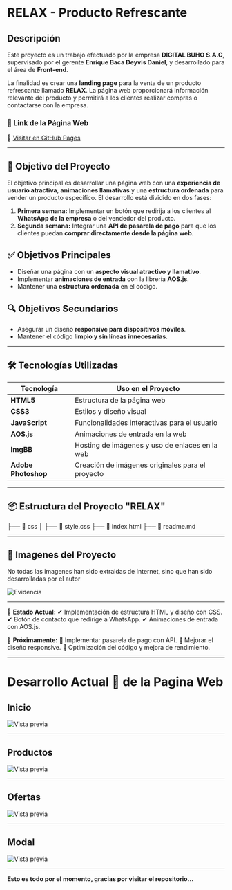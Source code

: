 # RELAX - Producto Refrescante

## Descripción
Este proyecto es un trabajo efectuado por la empresa **DIGITAL BUHO S.A.C**, supervisado por el gerente **Enrique Baca Deyvis Daniel**, y desarrollado para el área de **Front-end**.

La finalidad es crear una **landing page** para la venta de un producto refrescante llamado **RELAX**. La página web proporcionará información relevante del producto y permitirá a los clientes realizar compras o contactarse con la empresa.

### 📍 Link de la Página Web
🔗 [Visitar en GitHub Pages](https://siologodr.github.io/LadingOneProduct/)

---

## 🎯 Objetivo del Proyecto
El objetivo principal es desarrollar una página web con una **experiencia de usuario atractiva**, **animaciones llamativas** y una **estructura ordenada** para vender un producto específico. El desarrollo está dividido en dos fases:

1. **Primera semana:** Implementar un botón que redirija a los clientes al **WhatsApp de la empresa** o del vendedor del producto.
2. **Segunda semana:** Integrar una **API de pasarela de pago** para que los clientes puedan **comprar directamente desde la página web**.

## ✅ Objetivos Principales
- Diseñar una página con un **aspecto visual atractivo y llamativo**.
- Implementar **animaciones de entrada** con la librería **AOS.js**.
- Mantener una **estructura ordenada** en el código.

## 🔍 Objetivos Secundarios
- Asegurar un diseño **responsive para dispositivos móviles**.
- Mantener el código **limpio y sin líneas innecesarias**.

---

## 🛠️ Tecnologías Utilizadas

| Tecnología          | Uso en el Proyecto |
|---------------------|--------------------|
| **HTML5**           | Estructura de la página web |
| **CSS3**            | Estilos y diseño visual |
| **JavaScript**      | Funcionalidades interactivas para el usuario |
| **AOS.js**          | Animaciones de entrada en la web |
| **ImgBB**           | Hosting de imágenes y uso de enlaces en la web |
| **Adobe Photoshop** | Creación de imágenes originales para el proyecto |

---

## 📦 Estructura del Proyecto "RELAX"

├── 📂 css
│ ├── 🎨 style.css
├── 📄 index.html
├── 📜 readme.md

---

## 📍 Imagenes del Proyecto
No todas las imagenes han sido extraidas de Internet, sino que han sido desarrolladas por el autor

![Evidencia](https://i.ibb.co/jZRDC5Bg/image.png)

---

📌 **Estado Actual:**
✔ Implementación de estructura HTML y diseño con CSS.
✔ Botón de contacto que redirige a WhatsApp.
✔ Animaciones de entrada con AOS.js.

🚧 **Próximamente:**
🔹 Implementar pasarela de pago con API.
🔹 Mejorar el diseño responsive.
🔹 Optimización del código y mejora de rendimiento.

---

# Desarrollo Actual 🚀 de la Pagina Web

## Inicio

![Vista previa](https://i.ibb.co/0pStmGvY/1.png)

---

## Productos

![Vista previa](https://i.ibb.co/xSYWvs3H/2.png)

---

## Ofertas

![Vista previa](https://i.ibb.co/TxnycHDZ/3.png)

---

## Modal

![Vista previa](https://i.ibb.co/jPZ8yfNY/4.png)

---

**Esto es todo por el momento, gracias por visitar el repositorio...**
